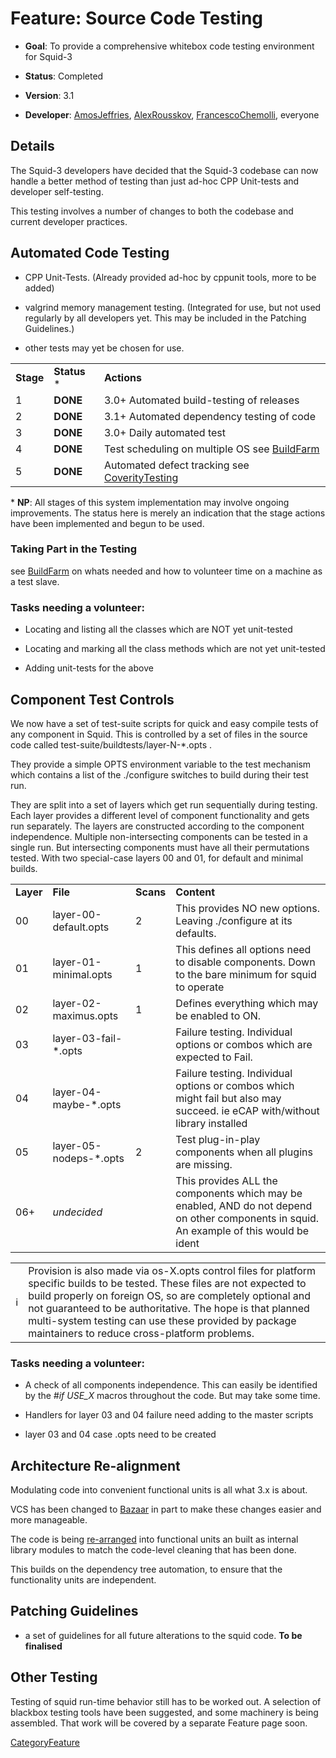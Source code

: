 # Feature: Source Code Testing

  - **Goal**: To provide a comprehensive whitebox code testing
    environment for Squid-3

  - **Status**: Completed

  - **Version**: 3.1

  - **Developer**:
    [AmosJeffries](/AmosJeffries),
    [AlexRousskov](/AlexRousskov),
    [FrancescoChemolli](/FrancescoChemolli),
    everyone

## Details

The Squid-3 developers have decided that the Squid-3 codebase can now
handle a better method of testing than just ad-hoc CPP Unit-tests and
developer self-testing.

This testing involves a number of changes to both the codebase and
current developer practices.

## Automated Code Testing

  - CPP Unit-Tests. (Already provided ad-hoc by cppunit tools, more to
    be added)

  - valgrind memory management testing. (Integrated for use, but not
    used regularly by all developers yet. This may be included in the
    Patching Guidelines.)

  - other tests may yet be chosen for use.

|           |               |                                                                                                                                 |
| --------- | ------------- | ------------------------------------------------------------------------------------------------------------------------------- |
| **Stage** | **Status** \* | **Actions**                                                                                                                     |
| 1         | **DONE**      | 3.0+ Automated build-testing of releases                                                                                        |
| 2         | **DONE**      | 3.1+ Automated dependency testing of code                                                                                       |
| 3         | **DONE**      | 3.0+ Daily automated test                                                                                                       |
| 4         | **DONE**      | Test scheduling on multiple OS see [BuildFarm](/BuildFarm)        |
| 5         | **DONE**      | Automated defect tracking see [CoverityTesting](/CoverityTesting) |

\* **NP**: All stages of this system implementation may involve ongoing
improvements. The status here is merely an indication that the stage
actions have been implemented and begun to be used.

### Taking Part in the Testing

see
[BuildFarm](/BuildFarm)
on whats needed and how to volunteer time on a machine as a test slave.

### Tasks needing a volunteer:

  - Locating and listing all the classes which are NOT yet unit-tested

  - Locating and marking all the class methods which are not yet
    unit-tested

  - Adding unit-tests for the above

## Component Test Controls

We now have a set of test-suite scripts for quick and easy compile tests
of any component in Squid. This is controlled by a set of files in the
source code called test-suite/buildtests/layer-N-\*.opts .

They provide a simple OPTS environment variable to the test mechanism
which contains a list of the ./configure switches to build during their
test run.

They are split into a set of layers which get run sequentially during
testing. Each layer provides a different level of component
functionality and gets run separately. The layers are constructed
according to the component independence. Multiple non-intersecting
components can be tested in a single run. But intersecting components
must have all their permutations tested. With two special-case layers 00
and 01, for default and minimal builds.

|           |                         |           |                                                                                                                                          |
| --------- | ----------------------- | --------- | ---------------------------------------------------------------------------------------------------------------------------------------- |
| **Layer** | **File**                | **Scans** | **Content**                                                                                                                              |
| 00        | layer-00-default.opts   | 2         | This provides NO new options. Leaving ./configure at its defaults.                                                                       |
| 01        | layer-01-minimal.opts   | 1         | This defines all options need to disable components. Down to the bare minimum for squid to operate                                       |
| 02        | layer-02-maximus.opts   | 1         | Defines everything which may be enabled to ON.                                                                                           |
| 03        | layer-03-fail-\*.opts   |           | Failure testing. Individual options or combos which are expected to Fail.                                                                |
| 04        | layer-04-maybe-\*.opts  |           | Failure testing. Individual options or combos which might fail but also may succeed. ie eCAP with/without library installed              |
| 05        | layer-05-nodeps-\*.opts | 2         | Test plug-in-play components when all plugins are missing.                                                                               |
| 06+       | *undecided*             |           | This provides ALL the components which may be enabled, AND do not depend on other components in squid. An example of this would be ident |

|                                                                        |                                                                                                                                                                                                                                                                                                                                                               |
| ---------------------------------------------------------------------- | ------------------------------------------------------------------------------------------------------------------------------------------------------------------------------------------------------------------------------------------------------------------------------------------------------------------------------------------------------------- |
| ℹ️ | Provision is also made via os-X.opts control files for platform specific builds to be tested. These files are not expected to build properly on foreign OS, so are completely optional and not guaranteed to be authoritative. The hope is that planned multi-system testing can use these provided by package maintainers to reduce cross-platform problems. |

### Tasks needing a volunteer:

  - A check of all components independence. This can easily be
    identified by the *\#if USE\_X* macros throughout the code. But may
    take some time.

  - Handlers for layer 03 and 04 failure need adding to the master
    scripts

  - layer 03 and 04 case .opts need to be created

## Architecture Re-alignment

Modulating code into convenient functional units is all what 3.x is
about.

VCS has been changed to
[Bazaar](/BzrInstructions)
in part to make these changes easier and more manageable.

The code is being
[re-arranged](/Features/SourceLayout)
into functional units an built as internal library modules to match the
code-level cleaning that has been done.

This builds on the dependency tree automation, to ensure that the
functionality units are independent.

## Patching Guidelines

  - a set of guidelines for all future alterations to the squid code.
    **To be finalised**

## Other Testing

Testing of squid run-time behavior still has to be worked out. A
selection of blackbox testing tools have been suggested, and some
machinery is being assembled. That work will be covered by a separate
Feature page soon.

[CategoryFeature](/CategoryFeature)
